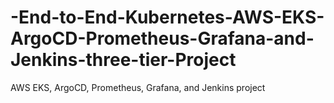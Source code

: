 # -End-to-End-Kubernetes-AWS-EKS-ArgoCD-Prometheus-Grafana-and-Jenkins-three-tier-Project
AWS EKS, ArgoCD, Prometheus, Grafana, and Jenkins project 
